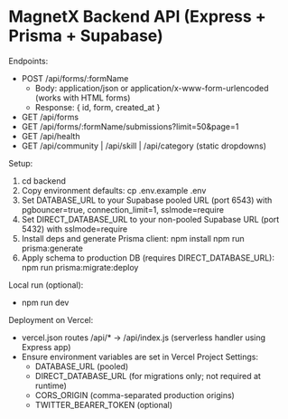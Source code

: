 # MagnetX Backend API (Express + Prisma + Supabase)

Endpoints:
- POST /api/forms/:formName
  - Body: application/json or application/x-www-form-urlencoded (works with HTML forms)
  - Response: { id, form, created_at }
- GET /api/forms
- GET /api/forms/:formName/submissions?limit=50&page=1
- GET /api/health
- GET /api/community | /api/skill | /api/category (static dropdowns)

Setup:
1) cd backend
2) Copy environment defaults:
   cp .env.example .env
3) Set DATABASE_URL to your Supabase pooled URL (port 6543) with pgbouncer=true, connection_limit=1, sslmode=require
4) Set DIRECT_DATABASE_URL to your non-pooled Supabase URL (port 5432) with sslmode=require
5) Install deps and generate Prisma client:
   npm install
   npm run prisma:generate
6) Apply schema to production DB (requires DIRECT_DATABASE_URL):
   npm run prisma:migrate:deploy

Local run (optional):
- npm run dev

Deployment on Vercel:
- vercel.json routes /api/* -> /api/index.js (serverless handler using Express app)
- Ensure environment variables are set in Vercel Project Settings:
  - DATABASE_URL (pooled)
  - DIRECT_DATABASE_URL (for migrations only; not required at runtime)
  - CORS_ORIGIN (comma-separated production origins)
  - TWITTER_BEARER_TOKEN (optional)
